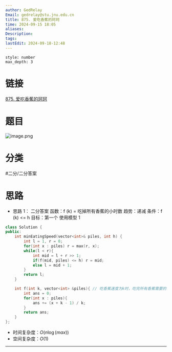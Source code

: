 ```yaml
---
author: GedRelay
Email: gedrelay@stu.jnu.edu.cn
title: 875. 爱吃香蕉的珂珂
time: 2024-09-15 18:05
aliases: 
Description: 
tags: 
lastEdit: 2024-09-18-12:48
---
```


```toc
style: number
max_depth: 3
```

# 链接
[875. 爱吃香蕉的珂珂](https://leetcode.cn/problems/koko-eating-bananas/) 

# 题目
![image.png](https://ged-pic-bed.oss-cn-guangzhou.aliyuncs.com/img/202409151805207.png)


# 分类
#二分/二分答案 

# 思路
- 思路 1：
二分答案
函数：f (k) = 吃掉所有香蕉的小时数
趋势：递减
条件：f (k) <= h
目标：第一个
使用模型 1


```cpp
class Solution {
public:
    int minEatingSpeed(vector<int>& piles, int h) {
        int l = 1, r = 0;
        for(int x : piles) r = max(r, x);
        while(l < r){
            int mid = l + r >> 1;
            if(f(mid, piles) <= h) r = mid;
            else l = mid + 1;
        }
        return l;
    }

    int f(int k, vector<int> &piles){ // 吃香蕉速度为k时，吃完所有香蕉需要的时间
        int ans = 0;
        for(int x : piles){
            ans += (x + k - 1) / k;
        }
        return ans;
    }
};
```


- 时间复杂度：${O\left( n\log \left( max \right)  \right)  }$ 
- 空间复杂度：${O\left( 1 \right)  }$ 


---

